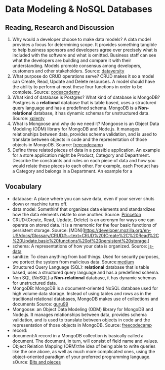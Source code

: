# Data Modeling & NoSQL Databases

## Reading, Research and Discussion

1. Why would a developer choose to make data models?
 A data model provides a focus for determining scope. It provides something tangible to help business sponsors and developers agree over precisely what is included with the software and what is omitted. Business staff can see what the developers are building and compare it with their understanding. Models promote consensus among developers, customers and other stakeholders.
Source: [dataversity](https://www.dataversity.net/data-models-many-benefits-10/#:~:text=Models%20promote%20consensus%20among%20developers,easier%20to%20maintain%20and%20extend.)
1. What purpose do CRUD operations serve?
  CRUD makes it so a model can Create, Read, Update and Delete resources. A model should have the ability to perform at most these four functions in order to be complete.
  Source: [codeacademy](https://www.codecademy.com/articles/what-is-crud)
1. What kind of database is Postgres? What kind of database is MongoDB?
Postgres is a **relational** database that is table based, uses a structured query language and has a predefined schema.
MongoDB is a **Non-relational** database, it has dynamic schemas for unstructured data.
Source: [xplenty](https://www.xplenty.com/blog/the-sql-vs-nosql-difference/#:~:text=SQL%20databases%20are%20relational%2C%20NoSQL,dynamic%20schemas%20for%20unstructured%20data.&text=SQL%20databases%20are%20table%20based,graph%20or%20wide%2Dcolumn%20stores.)
1. What is Mongoose and why do we need it?
Mongoose is an Object Data Modeling (ODM) library for MongoDB and Node.js. It manages relationships between data, provides schema validation, and is used to translate between objects in code and the representation of those objects in MongoDB.
Source: [freecodecamp](https://www.freecodecamp.org/news/introduction-to-mongoose-for-mongodb-d2a7aa593c57/)
1. Define three related pieces of data in a possible application. An example for a store application might be Product, Category and Department. Describe the constraints and rules on each piece of data and how you would relate these pieces to each other. For example, each Product has a Category and belongs in a Department.
An example for a 

## Vocabulary

* database: A place where you can save data, even if your server shuts down or machine turns off.
* data model: Somethinf that organizes data elements and standardizes how the data elements relate to one another. 
Source: [Princeton](https://cedar.princeton.edu/understanding-data/what-data-model)
* CRUD:(Create, Read, Update, Delete) is an acronym for ways one can operate on stored data. It is a mnemonic for the four basic functions of persistent storage.
Source: [MDN](https://developer.mozilla.org/en-US/docs/Glossary/CRUD#:~:text=CRUD%20(Create%2C%20Read%2C%20Update,basic%20functions%20of%20persistent%20storage.)
* schema: A representations of how your data is organized.
Source: [js-data](https://www.js-data.io/docs/validation#:~:text=A%20Schema%20represents%20how%20your,Strict%20JSONification%20of%20Records)
* sanitize: To clean anything from bad things. Used for security purposes, we portect the system from malicious data.
Source:[medium](https://medium.com/@abderrahman.hamila/what-sanitize-mean-and-why-sanitize-in-code-data-5c68c9f76164#:~:text=2.,it%20means%20the%20same%20thing.)
* Structured Query Language (SQL):  **relational** database that is table based, uses a structured query language and has a predefined schema.
* Non SQL (NoSQL):a **Non-relational** database, it has dynamic schemas for unstructured data.
* MongoDB: MongoDB is a document-oriented NoSQL database used for high volume data storage. Instead of using tables and rows as in the traditional relational databases, MongoDB makes use of collections and documents
Source: [guru99](https://www.guru99.com/what-is-mongodb.html#:~:text=MongoDB%20is%20a%20document%2Doriented,use%20of%20collections%20and%20documents.&text=Collections%20contain%20sets%20of%20documents,equivalent%20of%20relational%20database%20tables.)
* Mongoose: an Object Data Modeling (ODM) library for MongoDB and Node.js. It manages relationships between data, provides schema validation, and is used to translate between objects in code and the representation of those objects in MongoDB.
Source: [freecodecamp](https://www.freecodecamp.org/news/introduction-to-mongoose-for-mongodb-d2a7aa593c57/#:~:text=Mongoose%20is%20an%20Object%20Data,of%20those%20objects%20in%20MongoDB.)
* record: 
* document:A record in a MongoDB collection is basically called a document. The document, in turn, will consist of field name and values.
* Object Relation Mapping (ORM):the idea of being able to write queries like the one above, as well as much more complicated ones, using the object-oriented paradigm of your preferred programming language.
sOurce: [Bits and pieces](https://blog.bitsrc.io/what-is-an-orm-and-why-you-should-use-it-b2b6f75f5e2a)